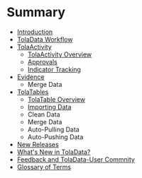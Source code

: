 # Summary

* [Introduction](README.md)
* [TolaData Workflow](workflow.md)
* [TolaActivity](tolaactivity.md)
   * [TolaActivity Overview](tola_activity_overview.md)
   * [Approvals](approvals.md)
   * [Indicator Tracking](indicator_tracking.md)
* [Evidence](evidence.md)
   * Merge Data
* [TolaTables](tolatables.md)
   * [TolaTable Overview](tola_table_overview.md)
   * [Importing Data](tolatables_importing.md)
   * Clean Data
   * Merge Data
   * Auto-Pulling Data
   * Auto-Pushing Data
* [New Releases](new_releases.md)
* [What's New in TolaData?](whats_new_in_toladata.md)
* [Feedback and TolaData-User Commnity](support_and_feedback.md)
* [Glossary of Terms](chapter1md.md)

